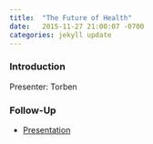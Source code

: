 ```yaml
---
title:  "The Future of Health"
date:   2015-11-27 21:00:07 -0700
categories: jekyll update
---
```


### Introduction


Presenter: Torben

### Follow-Up

* [Presentation](/assets/present/future-of-health.pdf) 
